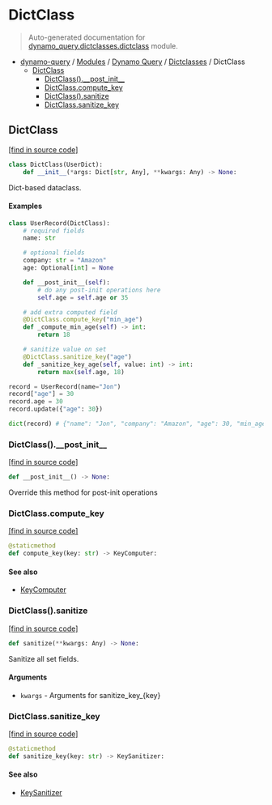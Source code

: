 # DictClass

> Auto-generated documentation for [dynamo_query.dictclasses.dictclass](https://github.com/altitudenetworks/dynamoquery/blob/master/dynamo_query/dictclasses/dictclass.py) module.

- [dynamo-query](../../README.md#dynamoquery) / [Modules](../../MODULES.md#dynamo-query-modules) / [Dynamo Query](../index.md#dynamo-query) / [Dictclasses](index.md#dictclasses) / DictClass
    - [DictClass](#dictclass)
        - [DictClass().\_\_post\_init\_\_](#dictclass__post_init__)
        - [DictClass.compute_key](#dictclasscompute_key)
        - [DictClass().sanitize](#dictclasssanitize)
        - [DictClass.sanitize_key](#dictclasssanitize_key)

## DictClass

[[find in source code]](https://github.com/altitudenetworks/dynamoquery/blob/master/dynamo_query/dictclasses/dictclass.py#L14)

```python
class DictClass(UserDict):
    def __init__(*args: Dict[str, Any], **kwargs: Any) -> None:
```

Dict-based dataclass.

#### Examples

```python
class UserRecord(DictClass):
    # required fields
    name: str

    # optional fields
    company: str = "Amazon"
    age: Optional[int] = None

    def __post_init__(self):
        # do any post-init operations here
        self.age = self.age or 35

    # add extra computed field
    @DictClass.compute_key("min_age")
    def _compute_min_age(self) -> int:
        return 18

    # sanitize value on set
    @DictClass.sanitize_key("age")
    def _sanitize_key_age(self, value: int) -> int:
        return max(self.age, 18)

record = UserRecord(name="Jon")
record["age"] = 30
record.age = 30
record.update({"age": 30})

dict(record) # {"name": "Jon", "company": "Amazon", "age": 30, "min_age": 18}
```

### DictClass().\_\_post\_init\_\_

[[find in source code]](https://github.com/altitudenetworks/dynamoquery/blob/master/dynamo_query/dictclasses/dictclass.py#L84)

```python
def __post_init__() -> None:
```

Override this method for post-init operations

### DictClass.compute_key

[[find in source code]](https://github.com/altitudenetworks/dynamoquery/blob/master/dynamo_query/dictclasses/dictclass.py#L125)

```python
@staticmethod
def compute_key(key: str) -> KeyComputer:
```

#### See also

- [KeyComputer](decorators.md#keycomputer)

### DictClass().sanitize

[[find in source code]](https://github.com/altitudenetworks/dynamoquery/blob/master/dynamo_query/dictclasses/dictclass.py#L332)

```python
def sanitize(**kwargs: Any) -> None:
```

Sanitize all set fields.

#### Arguments

- `kwargs` - Arguments for sanitize_key_{key}

### DictClass.sanitize_key

[[find in source code]](https://github.com/altitudenetworks/dynamoquery/blob/master/dynamo_query/dictclasses/dictclass.py#L121)

```python
@staticmethod
def sanitize_key(key: str) -> KeySanitizer:
```

#### See also

- [KeySanitizer](decorators.md#keysanitizer)
